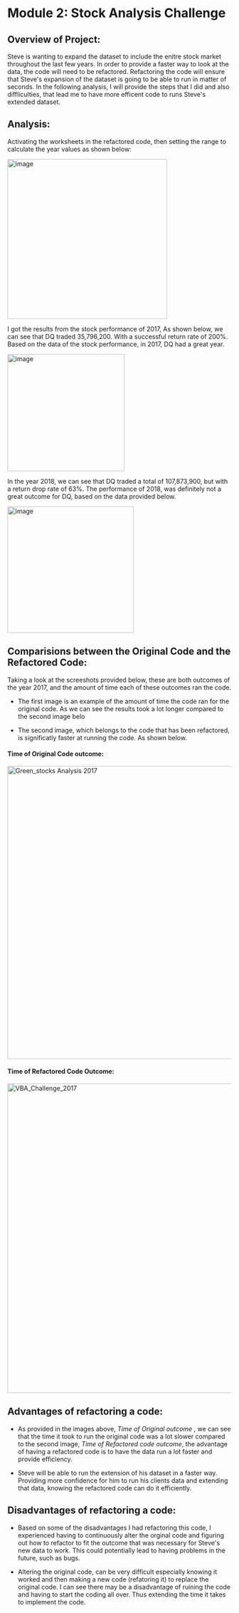 # Module 2: Stock Analysis Challenge

## Overview of Project:

Steve is wanting to expand the dataset to include the enitre stock market throughout the last few years. In order to provide a faster way to look at the data, the code will need to be refactored. Refactoring the code will ensure that Steve's expansion of the dataset is going to be able to run in matter of seconds. In the following analysis, I will provide the steps that I did and also diffliculties, that lead me to have more efficent code to runs Steve's extended dataset.

## Analysis:

Activating the worksheets in the refactored code, then setting the range to calculate the year values as shown below:


<img width="359" alt="image" src="https://user-images.githubusercontent.com/107371010/176777028-8ec072e3-6ca5-48db-82c8-55dacae88ee1.png">



I got the results from the stock performance of 2017, As shown below, we can see that DQ traded 35,796,200. With a successful return rate of 200%. Based on the data of the stock performance, in 2017, DQ had a great year. 


<img width="263" alt="image" src="https://user-images.githubusercontent.com/107371010/176763919-34cdc935-dc6e-40f9-a311-f0ab53fbd154.png">



In the year 2018, we can see that DQ traded a total of 107,873,900, but with a return drop rate of 63%. The performance of 2018, was definitely not a great outcome for DQ, based on the data provided below. 


<img width="284" alt="image" src="https://user-images.githubusercontent.com/107371010/176763741-144b199e-dc12-40fe-bb26-5caf3175ca20.png">


## Comparisions between the Original Code and the Refactored Code:

Taking a look at the screeshots provided below, these are both outcomes of the year 2017, and the amount of time each of these outcomes ran the code.

- The first image is an example of the amount of time the code ran for the original code. As we can see the results took a lot longer compared to the second image belo

- The second image, which belongs to the code that has been refactored, is significatly faster at running the code. As shown below.

#### Time of Original Code outcome:

<img width="658" alt="Green_stocks Analysis 2017" src="https://user-images.githubusercontent.com/107371010/176765019-13a0ab2f-263d-4b03-871e-f37bdbf9be60.png">





#### Time of Refactored Code Outcome:

<img width="695" alt="VBA_Challenge_2017" src="https://user-images.githubusercontent.com/107371010/176765081-2cb37852-d69e-461e-a648-5ccec2dc2934.png">

## Advantages of refactoring a code:

- As provided in the images above, _Time of Original outcome_ , we can see that the time it took to run the original code was a lot slower compared to the second image, _Time of Refactored code outcome_, the advantage of having a refactored code is to have the data run a lot faster and provide efficiency. 

- Steve will be able to run the extension of his dataset in a faster way. Providing more confidence for him to run his clients data and extending that data, knowing  the refactored code can do it efficiently. 

## Disadvantages of refactoring a code:    

- Based on some of the disadvantages I had refactoring this code, I experienced having to continuously alter the orginal code and figuring out how to refactor to fit the outcome that was necessary for Steve's new data to work. This could potentially lead to having problems in the future, such as bugs. 

- Altering the original code, can be very difficult especially knowing it worked and then making a new code (refatoring it) to replace the original code. I can see there may be a disadvantage of ruining the code and having to start the coding all over. Thus extending the time it takes to implement the code. 
